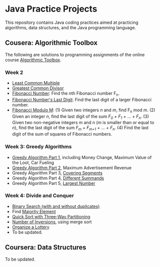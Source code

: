 # Java Practice Projects
This repository contains Java coding practices aimed at practicing algorithms, data structures, and the Java programming language.

## Cousera: Algorithmic Toolbox
The following are solutions to programming assignments of the online course [Algorithmic Toolbox](https://www.coursera.org/learn/algorithmic-toolbox).

### Week 2
- [Least Common Multiple](/practice-project/src/LeastCommonMultiple.java)
- [Greatest Common Divisor](/practice-project/src/GreatestCommonDivisor.java)
- [Fibonacci Number](/practice-project/src/Fibonacci.java): Find the *n*th Fibonacci number F<sub>n</sub>.
- [Fibonacci Number's Last Digit](/practice-project/src/FibonacciLastDigit.java): Find the last digit of a larger Fibonacci number.
- [Fibonacci Modulo M](/practice-project/src/FibModuloM.java): (1) Given two integers *n* and *m*, find F<sub>n</sub> mod *m*. (2) Given an integer *n*, find the last digit of the sum *F<sub>0</sub> + F<sub>1</sub> + ... + F<sub>n</sub>*. (3) Given two non-negative integers *m* and *n* (*m* is smaller than or equal to *n*), find the last digit of the sum *F<sub>m</sub> + F<sub>m+1</sub> + ... + F<sub>n</sub>*. (4) Find the last digit of the sum of squares of Fibonacci numbers.

### Week 3: Greedy Algorithms
- [Greedy Algorithm Part 1](/practice-project/src/GreedyAlgorithms.java), including Money Change, Maximum Value of the Loot, Car Fueling
- [Greedy Algorithm Part 2](/practice-project/src/GreedyAlgorithm.java), Maximum Advertisement Revenue
- Greedy Algorithm Part 3, [Covering Segments](/practice-project/src/CoveringSegments.java)
- Greedy Algorithm Part 4, [Different Summands](/practice-project/src/DifferentSummands.java)
- Greedy Algorithm Part 5, [Largest Number](/practice-project/src/LargestNumber.java)

### Week 4: Divide and Conquer
- [Binary Search (with and without duplicates)](/practice-project/src/BinarySearch.java)
- Find [Majority Element](/practice-project/src/MajorityElement.java)
- [Quick Sort with Three-Way Partitioning](/practice-project/src/Sorting.java)
- [Number of Inversions](/practice-project/src/Inversions.java), using merge sort
- [Organize a Lottery](/practice-project/src/PointsAndSegments.java)
- To be updated.

## Coursera: Data Structures
To be updated.
